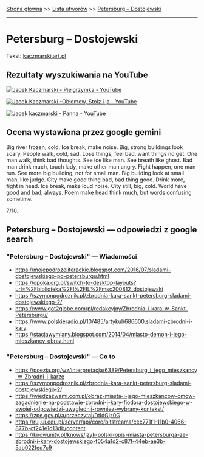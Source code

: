 [Strona głowna](../index.md) >> [Lista utworów](../list.md) >> [Petersburg – Dostojewski](410.md)

---

# Petersburg – Dostojewski

Tekst: [kaczmarski.art.pl](https://www.kaczmarski.art.pl/tworczosc/wiersze/petersburg-dostojewski/)

## Rezultaty wyszukiwania na YouTube

[![Jacek Kaczmarski - Pielgrzymka - YouTube](http://img.youtube.com/vi/janJiTYiq3w/0.jpg)](https://www.youtube.com/watch?v=janJiTYiq3w "Jacek Kaczmarski - Pielgrzymka - YouTube")

[![Jacek Kaczmarski -Obłomow, Stolz i ja - YouTube](http://img.youtube.com/vi/ErfDv_X90gk/0.jpg)](https://www.youtube.com/watch?v=ErfDv_X90gk "Jacek Kaczmarski -Obłomow, Stolz i ja - YouTube")

[![Jacek kaczmarski - Panna - YouTube](http://img.youtube.com/vi/KssVd4HRjig/0.jpg)](https://www.youtube.com/watch?v=KssVd4HRjig "Jacek kaczmarski - Panna - YouTube")

## Ocena wystawiona przez google gemini

Big river frozen, cold. Ice break, make noise. Big, strong buildings look scary. People walk, cold, sad. Lose things, feel bad, want things no get. One man walk, think bad thoughts. See ice like man. See breath like ghost. Bad man drink much, touch lady, make other man angry. Fight happen, one man run. See more big building, not for small man. Big building look at small man, like judge. City make good thing bad, bad thing good. Drink more, fight in head. Ice break, make loud noise. City still, big, cold. World have good and bad, always. Poem make head think much, but words confusing sometime. 

7/10.


## Petersburg – Dostojewski — odpowiedzi z google search

### "Petersburg – Dostojewski" — Wiadomości

 - <https://mojepodrozeliterackie.blogspot.com/2016/07/sladami-dostojewskiego-po-petersburgu.html>
 - <https://opoka.org.pl/switch-to-desktop-layouts?url=%2Fbiblioteka%2FI%2FIL%2Fmsc200812_dostojewski>
 - <https://szymonpodroznik.pl/zbrodnia-kara-sankt-petersburg-sladami-dostojewskiego-2/>
 - <https://www.got2globe.com/pl/redakcyjny/Zbrodnia-i-kara-w-Sankt-Petersburgu/>
 - <https://www.polskieradio.pl/10/485/artykul/686600,sladami-zbrodni-i-kary>
 - <https://stacjawymiany.blogspot.com/2014/04/miasto-demon-i-jego-mieszkancy-obraz.html>

### "Petersburg – Dostojewski" — Co to

 - <https://poezja.org/wz/interpretacja/6389/Petersburg_i_jego_mieszkancy_w_Zbrodni_i_karze>
 - <https://szymonpodroznik.pl/zbrodnia-kara-sankt-petersburg-sladami-dostojewskiego-2/>
 - <https://wiedzazwami.com.pl/obraz-miasta-i-jego-mieszkancow-omow-zagadnienie-na-podstawie-zbrodni-i-kary-fiodora-dostojewskiego-w-swojej-odpowiedzi-uwzglednij-rowniez-wybrany-kontekst/>
 - <https://zpe.gov.pl/a/przeczytaj/DtIdGjz0G>
 - <https://ruj.uj.edu.pl/server/api/core/bitstreams/cec771f1-11b0-4066-877b-cf241e1d13db/content>
 - <https://knowunity.pl/knows/jzyk-polski-opis-miasta-petersburga-ze-zbrodni-i-kary-dostojewskiego-f054a1d2-c87f-44eb-ae3b-5ab022fed7c9>

